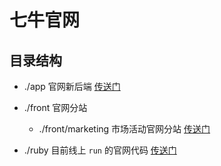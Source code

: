 # 七牛官网

## 目录结构

- ./app 官网新后端 [传送门](./app/README.md)

- ./front 官网分站

  - ./front/marketing 市场活动官网分站 [传送门](./front/marketing/README.md)

- ./ruby 目前线上 `run` 的官网代码 [传送门](./ruby/README.md)
